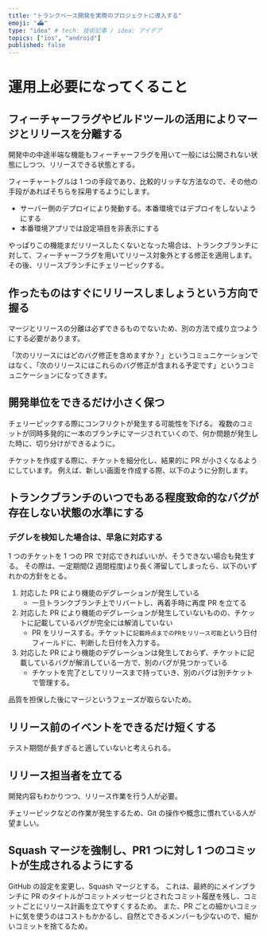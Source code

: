 ```yaml
---
title: "トランクベース開発を実際のプロジェクトに導入する"
emoji: "⛴️"
type: "idea" # tech: 技術記事 / idea: アイデア
topics: ["ios", "android"]
published: false
---
```


# 運用上必要になってくること

## フィーチャーフラグやビルドツールの活用によりマージとリリースを分離する

開発中の中途半端な機能もフィーチャーフラグを用いて一般には公開されない状態にしつつ、リリースできる状態とする。

フィーチャートグルは 1 つの手段であり、比較的リッチな方法なので、その他の手段があればそちらを採用するようにします。

- サーバー側のデプロイにより発動する。本番環境ではデプロイをしないようにする
- 本番環境アプリでは設定項目を非表示にする

やっぱりこの機能まだリリースしたくないとなった場合は、トランクブランチに対して、フィーチャーフラグを用いてリリース対象外とする修正を適用します。
その後、リリースブランチにチェリーピックする。

## 作ったものはすぐにリリースしましょうという方向で握る

マージとリリースの分離は必ずできるものでないため、別の方法で成り立つようにする必要があります。

「次のリリースにはどのバグ修正を含めますか？」というコミュニケーションではなく、「次のリリースにはこれらのバグ修正が含まれる予定です」というコミュニケーションになってきます。

## 開発単位をできるだけ小さく保つ

チェリーピックする際にコンフリクトが発生する可能性を下げる。
複数のコミットが同時多発的に一本のブランチにマージされていくので、何か問題が発生した時に、切り分けができるように。

チケットを作成する際に、チケットを細分化し、結果的に PR が小さくなるようにしています。
例えば、新しい画面を作成する際、以下のように分割します。

## トランクブランチのいつでもある程度致命的なバグが存在しない状態の水準にする

### デグレを検知した場合は、早急に対応する

1 つのチケットを 1 つの PR で対応できればいいが、そうできない場合も発生する。
その際は、一定期間(2 週間程度)より長く滞留してしまったら、以下のいずれかの方針をとる。

1. 対応した PR により機能のデグレーションが発生している
   - 一旦トランクブランチ上でリバートし、再着手時に再度 PR を立てる
2. 対応した PR により機能のデグレーションが発生していないものの、チケットに記載しているバグが完全には解消していない
   - PR をリリースする。チケットに`記載時点までのPRをリリース可能`という日付フィールドに、判断した日付を入力する。
3. 対応した PR により機能のデグレーションは発生しておらず、チケットに記載しているバグが解消している一方で、別のバグが見つかっている
   - チケットを完了としてリリースまで持っていき、別のバグは別チケットで管理する。

品質を担保した後にマージというフェーズが取らないため。

## リリース前のイベントをできるだけ短くする

テスト期間が長すぎると適していないと考えられる。

## リリース担当者を立てる

開発内容もわかりつつ、リリース作業を行う人が必要。

チェリーピックなどの作業が発生するため、Git の操作や概念に慣れている人が望ましい。

## Squash マージを強制し、PR1 つに対し 1 つのコミットが生成されるようにする

GitHub の設定を変更し、Squash マージとする。
これは、最終的にメインブランチに PR のタイトルがコミットメッセージとされたコミット履歴を残し、コミットごとにリリース計画を立てやすくするため。
また、PR ごとの細かいコミットに気を使うのはコストもかかるし、自然とできるメンバーも少ないので、細かいコミットを捨てるため。
